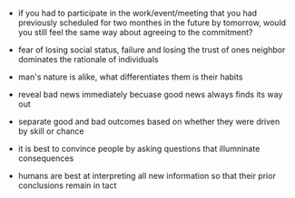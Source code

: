 - if you had to participate in the work/event/meeting that you had previously scheduled for two monthes in the future by  tomorrow, would you still feel the same way about agreeing to the commitment?

- fear of losing social status, failure and losing the trust of ones neighbor dominates the rationale of individuals
- man's nature is alike, what differentiates them is their habits
- reveal bad news immediately becuase good news always finds its way out
- separate good and bad outcomes based on whether they were driven by skill or chance
- it is best to convince people by asking questions that illumninate consequences
- humans are best at interpreting all new information so that their prior conclusions remain in tact